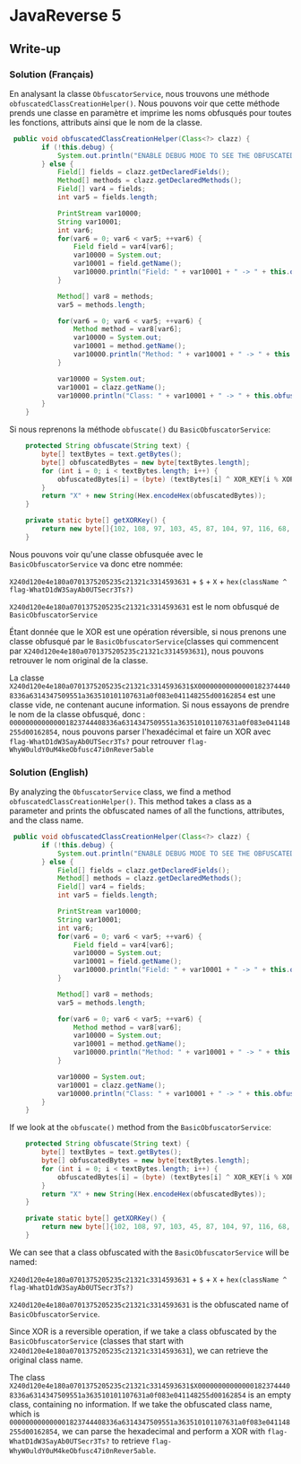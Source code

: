 # JavaReverse 5
## Write-up
### Solution (Français)
En analysant la classe `ObfuscatorService`, nous trouvons une méthode `obfuscatedClassCreationHelper()`. Nous pouvons voir que cette méthode prends une classe en paramètre et imprime les noms obfusqués pour toutes les fonctions, attributs ainsi que le nom de la classe. 

```java
 public void obfuscatedClassCreationHelper(Class<?> clazz) {
        if (!this.debug) {
            System.out.println("ENABLE DEBUG MODE TO SEE THE OBFUSCATED CLASS STRUCTURE");
        } else {
            Field[] fields = clazz.getDeclaredFields();
            Method[] methods = clazz.getDeclaredMethods();
            Field[] var4 = fields;
            int var5 = fields.length;

            PrintStream var10000;
            String var10001;
            int var6;
            for(var6 = 0; var6 < var5; ++var6) {
                Field field = var4[var6];
                var10000 = System.out;
                var10001 = field.getName();
                var10000.println("Field: " + var10001 + " -> " + this.obfuscate(field.getName()));
            }

            Method[] var8 = methods;
            var5 = methods.length;

            for(var6 = 0; var6 < var5; ++var6) {
                Method method = var8[var6];
                var10000 = System.out;
                var10001 = method.getName();
                var10000.println("Method: " + var10001 + " -> " + this.obfuscate(method.getName()));
            }

            var10000 = System.out;
            var10001 = clazz.getName();
            var10000.println("Class: " + var10001 + " -> " + this.obfuscate(this.getClass().getCanonicalName()) + "$" + this.obfuscate(clazz.getName()));
        }
    }
```
Si nous reprenons la méthode `obfuscate()` du `BasicObfuscatorService`:
```java
    protected String obfuscate(String text) {
        byte[] textBytes = text.getBytes();
        byte[] obfuscatedBytes = new byte[textBytes.length];
        for (int i = 0; i < textBytes.length; i++) {
            obfuscatedBytes[i] = (byte) (textBytes[i] ^ XOR_KEY[i % XOR_KEY.length]);
        }
        return "X" + new String(Hex.encodeHex(obfuscatedBytes));
    }
```
```java
    private static byte[] getXORKey() {
        return new byte[]{102, 108, 97, 103, 45, 87, 104, 97, 116, 68, 49, 100, 87, 51, 83, 97, 121, 65, 98, 48, 85, 84, 83, 101, 99, 114, 51, 84, 115, 63};
    }
```
Nous pouvons voir qu'une classe obfusquée avec le `BasicObfuscatorService` va donc etre nommée:

`X240d120e4e180a0701375205235c21321c3314593631` + `$` + `X` + `hex(className ^ flag-WhatD1dW3SayAb0UTSecr3Ts?)`

`X240d120e4e180a0701375205235c21321c3314593631` est le nom obfusqué de `BasicObfuscatorService`

Étant donnée que le XOR est une opération réversible, si nous prenons une classe obfusqué par le `BasicObfuscatorService`(classes qui commencent par `X240d120e4e180a0701375205235c21321c3314593631`), nous pouvons retrouver le nom original de la classe.

La classe `X240d120e4e180a0701375205235c21321c3314593631$X000000000000001823744408336a6314347509551a363510101107631a0f083e041148255d00162854` est une classe vide, ne contenant aucune information. Si nous essayons de prendre le nom de la classe obfusqué, donc : `000000000000001823744408336a6314347509551a363510101107631a0f083e041148255d00162854`, nous pouvons parser l'hexadécimal et faire un XOR avec `flag-WhatD1dW3SayAb0UTSecr3Ts?` pour retrouver `flag-WhyW0uldY0uM4keObfusc47i0nRever5able`
### Solution (English)

By analyzing the `ObfuscatorService` class, we find a method `obfuscatedClassCreationHelper()`. This method takes a class as a parameter and prints the obfuscated names of all the functions, attributes, and the class name.
```java
 public void obfuscatedClassCreationHelper(Class<?> clazz) {
        if (!this.debug) {
            System.out.println("ENABLE DEBUG MODE TO SEE THE OBFUSCATED CLASS STRUCTURE");
        } else {
            Field[] fields = clazz.getDeclaredFields();
            Method[] methods = clazz.getDeclaredMethods();
            Field[] var4 = fields;
            int var5 = fields.length;

            PrintStream var10000;
            String var10001;
            int var6;
            for(var6 = 0; var6 < var5; ++var6) {
                Field field = var4[var6];
                var10000 = System.out;
                var10001 = field.getName();
                var10000.println("Field: " + var10001 + " -> " + this.obfuscate(field.getName()));
            }

            Method[] var8 = methods;
            var5 = methods.length;

            for(var6 = 0; var6 < var5; ++var6) {
                Method method = var8[var6];
                var10000 = System.out;
                var10001 = method.getName();
                var10000.println("Method: " + var10001 + " -> " + this.obfuscate(method.getName()));
            }

            var10000 = System.out;
            var10001 = clazz.getName();
            var10000.println("Class: " + var10001 + " -> " + this.obfuscate(this.getClass().getCanonicalName()) + "$" + this.obfuscate(clazz.getName()));
        }
    }
```
If we look at the `obfuscate()` method from the `BasicObfuscatorService`:
```java
    protected String obfuscate(String text) {
        byte[] textBytes = text.getBytes();
        byte[] obfuscatedBytes = new byte[textBytes.length];
        for (int i = 0; i < textBytes.length; i++) {
            obfuscatedBytes[i] = (byte) (textBytes[i] ^ XOR_KEY[i % XOR_KEY.length]);
        }
        return "X" + new String(Hex.encodeHex(obfuscatedBytes));
    }
```
```java
    private static byte[] getXORKey() {
        return new byte[]{102, 108, 97, 103, 45, 87, 104, 97, 116, 68, 49, 100, 87, 51, 83, 97, 121, 65, 98, 48, 85, 84, 83, 101, 99, 114, 51, 84, 115, 63};
    }
```

We can see that a class obfuscated with the `BasicObfuscatorService` will be named:

`X240d120e4e180a0701375205235c21321c3314593631` + `$` + `X` + `hex(className ^ flag-WhatD1dW3SayAb0UTSecr3Ts?)`

`X240d120e4e180a0701375205235c21321c3314593631` is the obfuscated name of `BasicObfuscatorService`.

Since XOR is a reversible operation, if we take a class obfuscated by the `BasicObfuscatorService` (classes that start with `X240d120e4e180a0701375205235c21321c3314593631`), we can retrieve the original class name.

The class `X240d120e4e180a0701375205235c21321c3314593631$X000000000000001823744408336a6314347509551a363510101107631a0f083e041148255d00162854` is an empty class, containing no information. If we take the obfuscated class name, which is `000000000000001823744408336a6314347509551a363510101107631a0f083e041148255d00162854`, we can parse the hexadecimal and perform a XOR with `flag-WhatD1dW3SayAb0UTSecr3Ts?` to retrieve `flag-WhyW0uldY0uM4keObfusc47i0nRever5able`.